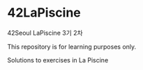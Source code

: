 # 42LaPiscine
42Seoul LaPiscine 3기 2차

This repository is for learning purposes only.

Solutions to exercises in La Piscine
